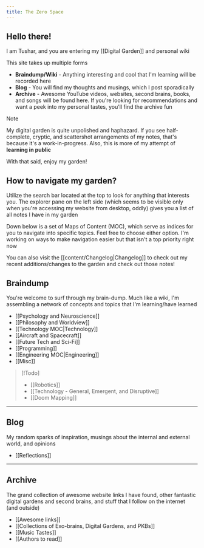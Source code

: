 ```yaml
---
title: The Zero Space
---
```

## Hello there! 

I am Tushar, and you are entering my [[Digital Garden]] and personal wiki

This site takes up multiple forms
- **Braindump/Wiki** - Anything interesting and cool that I'm learning will be recorded here
- **Blog** - You will find my thoughts and musings, which I post sporadically
- **Archive** - Awesome YouTube videos, websites, second brains, books, and songs will be found here. If you're looking for recommendations and want a peek into my personal tastes, you'll find the archive fun

>[!Note]
>My digital garden is quite unpolished and haphazard. If you see half-complete, cryptic, and scattershot arrangements of my notes, that's because it's a work-in-progress. Also, this is more of my attempt of **learning in public**
>

With that said, enjoy my garden! 

## How to navigate my garden?
Utilize the search bar located at the top to look for anything that interests you. The explorer pane on the left side (which seems to be visible only when you're accessing my website from desktop, oddly) gives you a list of all notes I have in my garden

Down below is a set of Maps of Content (MOC), which serve as indices for you to navigate into specific topics. Feel free to choose either option. I'm working on ways to make navigation easier but that isn't a top priority right now

You can also visit the [[content/Changelog|Changelog]] to check out my recent additions/changes to the garden and check out those notes!

## Braindump
You're welcome to surf through my brain-dump. Much like a wiki, I'm assembling a network of concepts and topics that I'm learning/have learned

- [[Psychology and Neuroscience]]
- [[Philosophy and Worldview]]
- [[Technology MOC|Technology]]
- [[Aircraft and Spacecraft]]
- [[Future Tech and Sci-Fi]]
- [[Programming]]
- [[Engineering MOC|Engineering]]
- [[Misc]]

>[!Todo]
>- [[Robotics]]
>- [[Technology - General, Emergent, and Disruptive]]
>- [[Doom Mapping]]

----
## Blog
My random sparks of inspiration, musings about the internal and external world, and opinions

- [[Reflections]]

----
## Archive 
The grand collection of awesome website links I have found, other fantastic digital gardens and second brains, and stuff that I follow on the internet (and outside)

- [[Awesome links]]
- [[Collections of Exo-brains, Digital Gardens, and PKBs]]
- [[Music Tastes]]
- [[Authors to read]]

